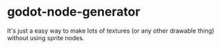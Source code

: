 # godot-node-generator

It's just a easy way to make lots of textures (or any other drawable thing) without using sprite nodes.
